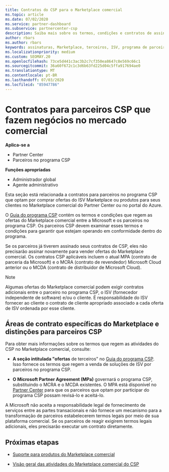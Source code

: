 ```yaml
---
title: Contratos do CSP para o Marketplace comercial
ms.topic: article
ms.date: 07/02/2020
ms.service: partner-dashboard
ms.subservice: partnercenter-csp
description: Saiba mais sobre os termos, condições e contratos de assinaturas para produtos ISV de terceiros adquiridos por parceiros do CSP no mercado comercial.
author: rbars
ms.author: rbars
keywords: assinaturas, Marketplace, terceiros, ISV, programa de parceiros CSP, contratos, venda, compra,
ms.localizationpriority: medium
ms.custom: SEOMAY.20
ms.openlocfilehash: 73ce5d441c3ac3b2c7cf350ea8647c8e569c66c1
ms.sourcegitcommit: 36a60f672c1c3d6b63fd225d04c5ffa917694ae0
ms.translationtype: MT
ms.contentlocale: pt-BR
ms.lasthandoff: 07/03/2020
ms.locfileid: "85947786"
---
```

# <a name="contracts-for-csp-partners-doing-business-in-the-commercial-marketplace"></a>Contratos para parceiros CSP que fazem negócios no mercado comercial

**Aplica-se a**

- Partner Center
- Parceiros no programa CSP

**Funções apropriadas**

- Administrador global
- Agente administrativo

Esta seção está relacionada a contratos para parceiros no programa CSP que optam por comprar ofertas do ISV Marketplace ou produtos para seus clientes no Marketplace comercial do Partner Center ou no portal do Azure.

O [Guia do programa CSP](https://go.microsoft.com/fwlink/p/?LinkId=617100) contém os termos e condições que regem as ofertas do Marketplace comercial entre a Microsoft e os parceiros no programa CSP. Os parceiros CSP devem examinar esses termos e condições para garantir que estejam operando em conformidade dentro do programa.  

Se os parceiros já tiverem assinado seus contratos de CSP, eles não precisarão assinar novamente para vender ofertas do Marketplace comercial. Os contratos CSP aplicáveis incluem o atual MPA (contrato de parceria da Microsoft) e o MCRA (contrato de revendedor) Microsoft Cloud anterior ou o MCDA (contrato de distribuidor de Microsoft Cloud).

>[!NOTE]
> Algumas ofertas do Marketplace comercial podem exigir contratos adicionais entre o parceiro no programa CSP, o ISV (fornecedor independente de software) e/ou o cliente. É responsabilidade do ISV fornecer ao cliente o contrato de cliente apropriado associado a cada oferta de ISV ordenada por esse cliente.

## <a name="specific-marketplace-contract-areas-and-distinctions-for-csp-partners"></a>Áreas de contrato específicas do Marketplace e distinções para parceiros CSP

Para obter mais informações sobre os termos que regem as atividades do CSP no Marketplace comercial, consulte:

- **A seção intitulada "ofertas** de terceiros" no [Guia do programa CSP](https://go.microsoft.com/fwlink/p/?LinkId=617100). Isso fornece os termos que regem a venda de soluções de ISV por parceiros no programa CSP.

- **O Microsoft Partner Agreement (MPa)** governará o programa CSP, substituindo o MCRA e o MCDA existentes. O MPA está disponível no [Partner Center](https://partner.microsoft.com/pcv/dashboard/overview) para que os parceiros que optam por participar do programa CSP possam revisá-lo e aceitá-lo.
  
A Microsoft não aceita a responsabilidade legal de fornecimento de serviços entre as partes transacionais e não fornece um mecanismo para a transformação de parceiros estabelecerem termos legais por meio de sua plataforma comercial. Se os parceiros de reagir exigirem termos legais adicionais, eles precisarão executar um contrato diretamente.

## <a name="next-steps"></a>Próximas etapas

- [Suporte para produtos do Marketplace comercial](csp-commercial-marketplace-support.md)

- [Visão geral das atividades do Marketplace comercial do CSP](csp-commercial-marketplace-overview.md)
